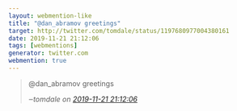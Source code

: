 ```yaml
---
layout: webmention-like
title: "@dan_abramov greetings"
target: http://twitter.com/tomdale/status/1197680977004380161
date: 2019-11-21 21:12:06
tags: [webmentions]
generator: twitter.com
webmention: true
---
```




<blockquote class="external-citation">
  <p>
    @dan_abramov greetings
  </p>
  <cite>‒<span class="p-author p-name">tomdale</span>
    on
    <a href="http://twitter.com/tomdale/status/1197680977004380161" rel="external nofollow" target="_blank">2019-11-21 21:12:06</a>
  </cite>
</blockquote>



